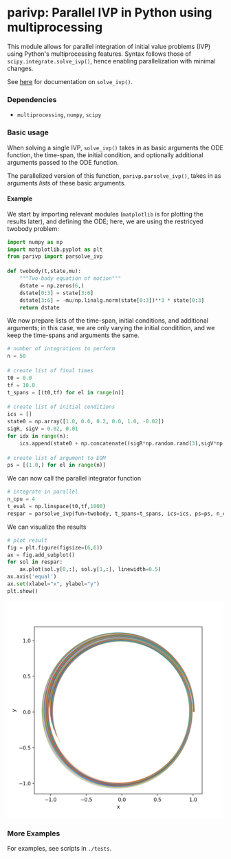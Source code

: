 # parivp: Parallel IVP in Python using multiprocessing

This module allows for parallel integration of initial value problems (IVP) using Python's multiprocessing features. Syntax follows those of `scipy.integrate.solve_ivp()`, hence enabling parallelization with minimal changes. 

See [here](https://docs.scipy.org/doc/scipy/reference/generated/scipy.integrate.solve_ivp.html) for documentation on `solve_ivp()`.


### Dependencies

- `multiprocessing`, `numpy`, `scipy`


### Basic usage

When solving a single IVP, `solve_ivp()` takes in as basic arguments the ODE function, the time-span, the initial condition, and optionally additional arguments passed to the ODE function. 

The parallelized version of this function, `parivp.parsolve_ivp()`, takes in as arguments *lists* of these basic arguments. 


#### Example

We start by importing relevant modules (`matplotlib` is for plotting the results later), and defining the ODE; here, we are using the restricyed twobody problem: 

```python
import numpy as np
import matplotlib.pyplot as plt
from parivp import parsolve_ivp

def twobody(t,state,mu):
    """Two-body equation of motion"""
    dstate = np.zeros(6,)
    dstate[0:3] = state[3:6]
    dstate[3:6] = -mu/np.linalg.norm(state[0:3])**3 * state[0:3]
    return dstate
```

We now prepare lists of the time-span, initial conditions, and additional arguments; in this case, we are only varying the initial conditition, and we keep the time-spans and arguments the same. 

```python
# number of integrations to perform
n = 50

# create list of final times
t0 = 0.0
tf = 10.0
t_spans = [(t0,tf) for el in range(n)]

# create list of initial conditions
ics = []
state0 = np.array([1.0, 0.0, 0.2, 0.0, 1.0, -0.02])
sigR, sigV = 0.02, 0.01
for idx in range(n):
    ics.append(state0 + np.concatenate((sigR*np.random.rand(3),sigV*np.random.rand(3))))

# create list of argument to EOM
ps = [(1.0,) for el in range(n)]
```

We can now call the parallel integrator function

```python
# integrate in parallel
n_cpu = 4
t_eval = np.linspace(t0,tf,1000)
respar = parsolve_ivp(fun=twobody, t_spans=t_spans, ics=ics, ps=ps, n_cpu=n_cpu, t_eval=t_eval)
```

We can visualize the results 

```python
# plot result
fig = plt.figure(figsize=(6,6))
ax = fig.add_subplot()
for sol in respar:
    ax.plot(sol.y[0,:], sol.y[1,:], linewidth=0.5)
ax.axis('equal')
ax.set(xlabel="x", ylabel="y")
plt.show()

```

<p align="center">
  <img src="./tests/parallel_twobody.png" width="550" title="Two-body example">
</p>


### More Examples

For examples, see scripts in `./tests`. 





